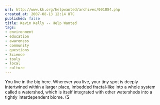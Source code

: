 ```yaml
---
url: http://www.kk.org/helpwanted/archives/001084.php
created_at: 2007-08-13 12:14 UTC
published: false
title: Kevin Kelly -- Help Wanted
tags:
- environment
- education
- awareness
- community
- questions
- Science
- tools
- local
- culture
---
```


You live in the big here. Wherever you live, your tiny spot is deeply intertwined within a larger place, imbedded fractal-like into a whole system called a watershed, which is itself integrated with other watersheds into a tightly interdependent biome. (S

